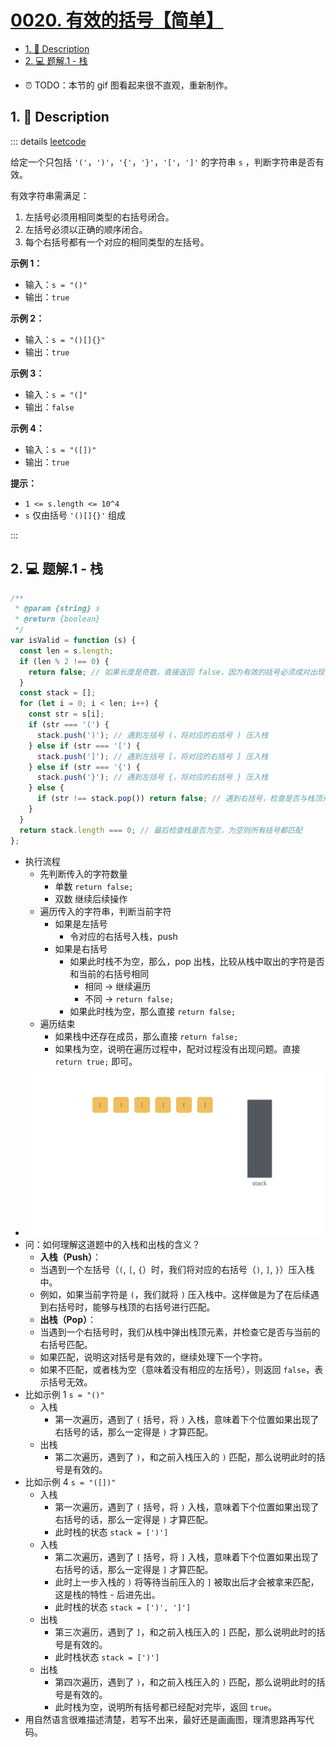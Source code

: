 # [0020. 有效的括号【简单】](https://github.com/Tdahuyou/TNotes.leetcode/tree/main/notes/0020.%20%E6%9C%89%E6%95%88%E7%9A%84%E6%8B%AC%E5%8F%B7%E3%80%90%E7%AE%80%E5%8D%95%E3%80%91)

<!-- region:toc -->
- [1. 📝 Description](#1--description)
- [2. 💻 题解.1 - 栈](#2--题解1---栈)
<!-- endregion:toc -->
- ⏰ TODO：本节的 gif 图看起来很不直观，重新制作。

## 1. 📝 Description

::: details [leetcode](https://leetcode.cn/problems/valid-parentheses/)

给定一个只包括 `'('`，`')'`，`'{'`，`'}'`，`'['`，`']'` 的字符串 `s` ，判断字符串是否有效。

有效字符串需满足：

1. 左括号必须用相同类型的右括号闭合。
2. 左括号必须以正确的顺序闭合。
3. 每个右括号都有一个对应的相同类型的左括号。

**示例 1：**

- 输入：`s = "()"`
- 输出：`true`

**示例 2：**

- 输入：`s = "()[]{}"`
- 输出：`true`

**示例 3：**

- 输入：`s = "(]"`
- 输出：`false`

**示例 4：**

- 输入：`s = "([])"`
- 输出：`true`



**提示：**

- `1 <= s.length <= 10^4`
- `s` 仅由括号 `'()[]{}'` 组成

:::

## 2. 💻 题解.1 - 栈

```js
/**
 * @param {string} s
 * @return {boolean}
 */
var isValid = function (s) {
  const len = s.length;
  if (len % 2 !== 0) {
    return false; // 如果长度是奇数，直接返回 false，因为有效的括号必须成对出现
  }
  const stack = [];
  for (let i = 0; i < len; i++) {
    const str = s[i];
    if (str === '(') {
      stack.push(')'); // 遇到左括号 (，将对应的右括号 ) 压入栈
    } else if (str === '[') {
      stack.push(']'); // 遇到左括号 [，将对应的右括号 ] 压入栈
    } else if (str === '{') {
      stack.push('}'); // 遇到左括号 {，将对应的右括号 } 压入栈
    } else {
      if (str !== stack.pop()) return false; // 遇到右括号，检查是否与栈顶元素匹配
    }
  }
  return stack.length === 0; // 最后检查栈是否为空，为空则所有括号都匹配
};
```

- 执行流程
  - 先判断传入的字符数量
    - 单数 `return false;`
    - 双数 继续后续操作
  - 遍历传入的字符串，判断当前字符
    - 如果是左括号
      - 令对应的右括号入栈，push
    - 如果是右括号
      - 如果此时栈不为空，那么，pop 出栈，比较从栈中取出的字符是否和当前的右括号相同
        - 相同 -> 继续遍历
        - 不同 -> `return false;`
      - 如果此时栈为空，那么直接 `return false;`
  - 遍历结束
    - 如果栈中还存在成员，那么直接  `return false;`
    - 如果栈为空，说明在遍历过程中，配对过程没有出现问题。直接 `return true;` 即可。
- ![](assets/0020.%20有效的括号.gif)
- 问：如何理解这道题中的入栈和出栈的含义？
  - **入栈（Push）**：
   - 当遇到一个左括号（`(`, `[`, `{`）时，我们将对应的右括号（`)`, `]`, `}`）压入栈中。
   - 例如，如果当前字符是 `(`，我们就将 `)` 压入栈中。这样做是为了在后续遇到右括号时，能够与栈顶的右括号进行匹配。
  - **出栈（Pop）**：
   - 当遇到一个右括号时，我们从栈中弹出栈顶元素，并检查它是否与当前的右括号匹配。
   - 如果匹配，说明这对括号是有效的，继续处理下一个字符。
   - 如果不匹配，或者栈为空（意味着没有相应的左括号），则返回 `false`，表示括号无效。
 - 比如示例 1 `s = "()"`
   - 入栈
     - 第一次遍历，遇到了 `(` 括号，将 `)` 入栈，意味着下个位置如果出现了右括号的话，那么一定得是 `)` 才算匹配。
   - 出栈
     - 第二次遍历，遇到了 `)`，和之前入栈压入的 `)` 匹配，那么说明此时的括号是有效的。
 - 比如示例 4 `s = "([])"`
   - 入栈
     - 第一次遍历，遇到了 `(` 括号，将 `)` 入栈，意味着下个位置如果出现了右括号的话，那么一定得是 `)` 才算匹配。
     - 此时栈的状态 `stack = [')']`
   - 入栈
     - 第二次遍历，遇到了 `[` 括号，将 `]` 入栈，意味着下个位置如果出现了右括号的话，那么一定得是 `]` 才算匹配。
     - 此时上一步入栈的 `)` 将等待当前压入的 `]` 被取出后才会被拿来匹配，这是栈的特性 - 后进先出。
     - 此时栈的状态 `stack = [')', ']']`
   - 出栈
     - 第三次遍历，遇到了 `]`，和之前入栈压入的 `]` 匹配，那么说明此时的括号是有效的。
     - 此时栈状态 `stack = [')']`
   - 出栈
     - 第四次遍历，遇到了 `)`，和之前入栈压入的 `)` 匹配，那么说明此时的括号是有效的。
     - 此时栈为空，说明所有括号都已经配对完毕，返回 `true`。
 - 用自然语言很难描述清楚，若写不出来，最好还是画画图，理清思路再写代码。
